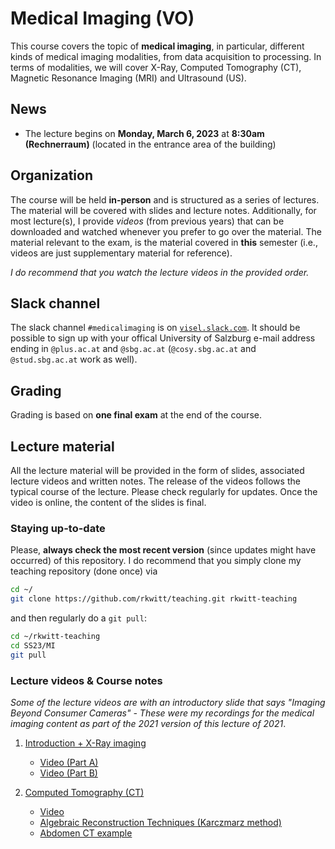 # Medical Imaging (VO)

This course covers the topic of **medical imaging**, in particular, different kinds of medical imaging modalities, from data acquisition to processing. In terms of modalities, we will cover X-Ray, Computed Tomography (CT), Magnetic Resonance Imaging (MRI) and Ultrasound (US).

## News

- The lecture begins on **Monday, March 6, 2023** at **8:30am (Rechnerraum)** (located in the entrance area of the building)

## Organization

The course will be held **in-person** and is structured as a series of lectures. The material will be covered with slides and lecture notes. Additionally, for most lecture(s), I provide *videos* (from previous years) that can be downloaded and watched whenever you prefer to go over the material. The material relevant to the exam, is the material covered in **this** semester (i.e., videos are just supplementary material for reference).

*I do recommend that you watch the lecture videos in the provided order.*

## Slack channel

The slack channel `#medicalimaging` is on [`visel.slack.com`](https://visel.slack.com). It should be possible to sign up with your offical University of Salzburg e-mail address ending in `@plus.ac.at` and `@sbg.ac.at` (`@cosy.sbg.ac.at` and `@stud.sbg.ac.at` work as well).

## Grading

Grading is based on **one final exam** at the end of the course. 

## Lecture material

All the lecture material will be provided in the form of slides, associated lecture videos and written notes. The release of the videos follows the typical course of the lecture. Please check regularly for updates. Once the video is online, the content of the slides is final.

### Staying up-to-date

Please, **always check the most recent version** (since updates might have occurred) of this repository.
I do recommend that you simply clone my teaching repository (done once) via

```bash
cd ~/
git clone https://github.com/rkwitt/teaching.git rkwitt-teaching
```

and then regularly do a `git pull`:

```bash
cd ~/rkwitt-teaching
cd SS23/MI
git pull
```

### Lecture videos & Course notes

*Some of the lecture videos are with an introductory slide that says "Imaging Beyond Consumer Cameras" - These were my recordings for the medical imaging content as part of the 2021 version of this lecture of 2021*.

1. [Introduction + X-Ray imaging](slides_00.pdf)
   - [Video (Part A)](https://drive.google.com/file/d/1tbshutYN82MGSRGIc_oTfQmTEhdRzvMY/view?usp=sharing)
   - [Video (Part B)](https://drive.google.com/file/d/1EaqUbw3yzgWDx6td6spF_Yy345AhPrmE/view?usp=sharing)

2. [Computed Tomography (CT)](slides_01.pdf) 
   - [Video](https://drive.google.com/file/d/1lJfCLhR3HesKAO21lH4pwan3ATiVRmTb/view?usp=sharing)
   - [Algebraic Reconstruction Techniques (Karczmarz method)](AlgebraicReconstruction.pdf)
   - [Abdomen CT example](https://drive.google.com/file/d/1rcwC8tboTBbrA6eKxqQ-XtStcIg16ceZ/view?usp=sharing)